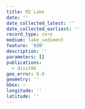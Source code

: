 ```yaml
---
title: M2 Lake
date: ''
date_collected_latest: ''
date_collected_earliest: ''
record_type: core
medium: lake_sediment
feature: '930'
description: ''
parameters: []
publications:
  - dixit86
geo_error: 0.0
geometry: ''
bbox: ~
longitude: ''
latitude: ''
---
```

